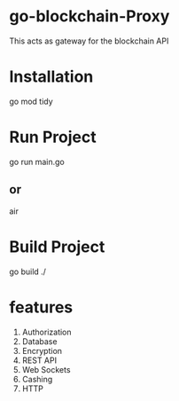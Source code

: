 # go-blockchain-Proxy
This acts as gateway for the blockchain API
# Installation
go mod tidy

# Run Project 

go run main.go
## or
air 

# Build Project 
go build ./

# features 
1. Authorization 
2. Database 
3. Encryption 
4. REST API 
5. Web Sockets
6. Cashing 
7. HTTP